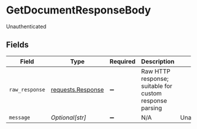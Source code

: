 # GetDocumentResponseBody

Unauthenticated


## Fields

| Field                                                                                 | Type                                                                                  | Required                                                                              | Description                                                                           | Example                                                                               |
| ------------------------------------------------------------------------------------- | ------------------------------------------------------------------------------------- | ------------------------------------------------------------------------------------- | ------------------------------------------------------------------------------------- | ------------------------------------------------------------------------------------- |
| `raw_response`                                                                        | [requests.Response](https://requests.readthedocs.io/en/latest/api/#requests.Response) | :heavy_minus_sign:                                                                    | Raw HTTP response; suitable for custom response parsing                               |                                                                                       |
| `message`                                                                             | *Optional[str]*                                                                       | :heavy_minus_sign:                                                                    | N/A                                                                                   | Unauthenticated.                                                                      |